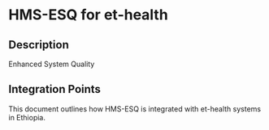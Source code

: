 # HMS-ESQ for et-health

## Description

Enhanced System Quality

## Integration Points

This document outlines how HMS-ESQ is integrated with et-health systems in Ethiopia.
